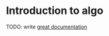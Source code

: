 # Introduction to algo

TODO: write [great documentation](http://jacobian.org/writing/great-documentation/what-to-write/)
